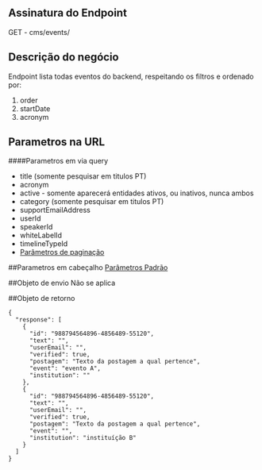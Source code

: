 ## Assinatura do Endpoint

GET - cms/events/

## Descrição do negócio
Endpoint lista todas eventos do backend, respeitando os filtros e ordenado por:
1. order
2. startDate
3. acronym

## Parametros na URL

####Parametros em via query
- title (somente pesquisar em titulos PT)
- acronym
- active - somente aparecerá entidades ativos, ou inativos, nunca ambos
- category (somente pesquisar em titulos PT)
- supportEmailAddress
- userId
- speakerId
- whiteLabelId
- timelineTypeId
- [Parâmetros de paginação](/API-\(Endpoints\)/Parâmetros-de-paginação)


##Parametros em cabeçalho
[Parâmetros Padrão](/API-\(Endpoints\)/Parâmetros-Padrão)

##Objeto de envio
Não se aplica

##Objeto de retorno

```
{
  "response": [
    {
      "id": "988794564896-4856489-55120",
      "text": "",
      "userEmail": "",
      "verified": true,
      "postagem": "Texto da postagem a qual pertence",
      "event": "evento A",
      "institution": ""
    },
    {
      "id": "988794564896-4856489-55120",
      "text": "",
      "userEmail": "",
      "verified": true,
      "postagem": "Texto da postagem a qual pertence",
      "event": "",
      "institution": "instituíção B"
    }
  ]
}
```